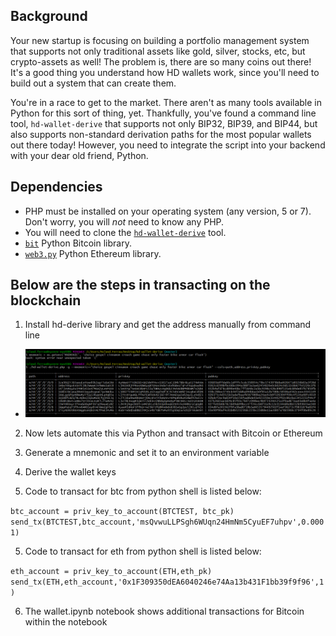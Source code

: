 ## Background
Your new startup is focusing on building a portfolio management system that supports not only traditional assets
like gold, silver, stocks, etc, but crypto-assets as well! The problem is, there are so many coins out there! It's
a good thing you understand how HD wallets work, since you'll need to build out a system that can create them.

You're in a race to get to the market. There aren't as many tools available in Python for this sort of thing, yet.
Thankfully, you've found a command line tool, `hd-wallet-derive` that supports not only BIP32, BIP39, and BIP44, but
also supports non-standard derivation paths for the most popular wallets out there today! However, you need to integrate
the script into your backend with your dear old friend, Python.

## Dependencies
- PHP must be installed on your operating system (any version, 5 or 7). Don't worry, you will *not* need to know any PHP.
- You will need to clone the [`hd-wallet-derive`](https://github.com/dan-da/hd-wallet-derive) tool.
- [`bit`](https://ofek.github.io/bit/) Python Bitcoin library.
- [`web3.py`](https://github.com/ethereum/web3.py) Python Ethereum library.

## Below are the steps in transacting on the blockchain
1. Install hd-derive library and get the address manually from command line
* ![Run hd-derive library manually from command line](image/hd-wallet-derive-library-installed.png)

2. Now lets automate this via Python and transact with Bitcoin or Ethereum

2. Generate a mnemonic and set it to an environment variable

3. Derive the wallet keys

4. Code to transact for btc from python shell is listed below: 

```btc_account = priv_key_to_account(BTCTEST, btc_pk) ```
```send_tx(BTCTEST,btc_account,'msQvwuLLPSgh6WUqn24HmNm5CyuEF7uhpv',0.0001)```

5. Code to transact for eth from python shell is listed below:

```eth_account = priv_key_to_account(ETH,eth_pk)```
```send_tx(ETH,eth_account,'0x1F309350dEA6040246e74Aa13b431F1bb39f9f96',1)```

6. The wallet.ipynb notebook shows additional transactions for Bitcoin within the notebook